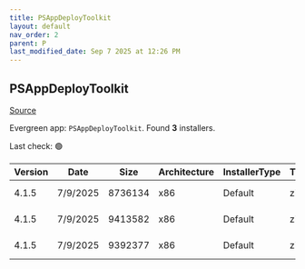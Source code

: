 ```yaml
---
title: PSAppDeployToolkit
layout: default
nav_order: 2
parent: P
last_modified_date: Sep 7 2025 at 12:26 PM
---
```


## PSAppDeployToolkit

[Source](https://psappdeploytoolkit.com/)

Evergreen app: `PSAppDeployToolkit`. Found **3** installers.

Last check: 🟢

| Version | Date     | Size    | Architecture | InstallerType | Type | URI                                                                                                                                                                                                                                        |
| ------- | -------- | ------- | ------------ | ------------- | ---- | ------------------------------------------------------------------------------------------------------------------------------------------------------------------------------------------------------------------------------------------ |
| 4.1.5   | 7/9/2025 | 8736134 | x86          | Default       | zip  | [https://github.com/PSAppDeployToolkit/PSAppDeployToolkit/releases/download/4.1.5/PSAppDeployToolkit_ModuleOnly.zip](https://github.com/PSAppDeployToolkit/PSAppDeployToolkit/releases/download/4.1.5/PSAppDeployToolkit_ModuleOnly.zip)   |
| 4.1.5   | 7/9/2025 | 9413582 | x86          | Default       | zip  | [https://github.com/PSAppDeployToolkit/PSAppDeployToolkit/releases/download/4.1.5/PSAppDeployToolkit_Template_v3.zip](https://github.com/PSAppDeployToolkit/PSAppDeployToolkit/releases/download/4.1.5/PSAppDeployToolkit_Template_v3.zip) |
| 4.1.5   | 7/9/2025 | 9392377 | x86          | Default       | zip  | [https://github.com/PSAppDeployToolkit/PSAppDeployToolkit/releases/download/4.1.5/PSAppDeployToolkit_Template_v4.zip](https://github.com/PSAppDeployToolkit/PSAppDeployToolkit/releases/download/4.1.5/PSAppDeployToolkit_Template_v4.zip) |
